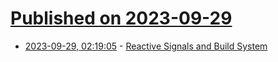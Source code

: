 # [Published on 2023-09-29](index.md)

* [2023-09-29, 02:19:05](https://lobste.rs/s/3x2z0t/reactive_signals_build_system) - [Reactive Signals and Build System](https://www.1a-insec.net/blog/19-reactive-signal-and-build-system/)
